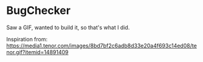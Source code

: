 # BugChecker

Saw a GIF, wanted to build it, so that's what I did. 

Inspiration from: 
https://media1.tenor.com/images/8bd7bf2c6adb8d33e20a4f693c14ed08/tenor.gif?itemid=14891409
